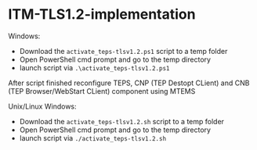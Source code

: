 # ITM-TLS1.2-implementation

Windows: 
- Download the `activate_teps-tlsv1.2.ps1` script to a temp folder
- Open PowerShell cmd prompt and go to the temp directory
- launch script via `.\activate_teps-tlsv1.2.ps1`

After script finished reconfigure TEPS, CNP (TEP Destopt CLient) and CNB (TEP Browser/WebStart CLient) component using MTEMS

Unix/Linux
Windows: 
- Download the `activate_teps-tlsv1.2.sh` script to a temp folder
- Open PowerShell cmd prompt and go to the temp directory
- launch script via `./activate_teps-tlsv1.2.sh`

